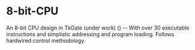 # 8-bit-CPU
An 8-bit CPU design in TkGate (under work) () -- With over 30 executable instructions and simplistic addressing and program loading. Follows hardwired control methodology.
